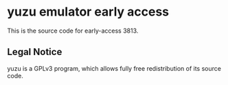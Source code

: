 yuzu emulator early access
=============

This is the source code for early-access 3813.

## Legal Notice

yuzu is a GPLv3 program, which allows fully free redistribution of its source code.
